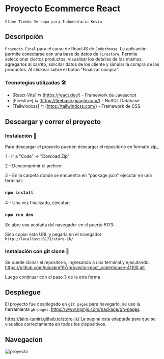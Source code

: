 # Proyecto Ecommerce React

`Clone Tienda De ropa para Indumentaria Kevin`

## Descripción

`Proyecto Final` para el curso de ReactJS de `Coderhouse`.
La aplicación permite conectarse con una base de datos de `Firestore`.
Permite seleccionar ciertos productos, visualizar los detalles de los mismos, agregarlos al carrito, solicitar datos de los cliente y simular la compra de los productos. Al clickear sobre el botón "Finalizar compra".

### Tecnologias utilizadas 🛠️

- [React-Vite] ⮀ (https://react.dev/) - Framework de Javascript
- [Firestore] ⮀ (https://firebase.google.com/) - NoSQL Database
- [Tailwindcss] ⮀ (https://tailwindcss.com/) - Framework de CSS


## Descargar y correr el proyecto

### Instalación 🔧

Para descargar el proyecto pueden descargar el repositorio en formato zip_

1 - Ir a "Code" -> "Dowload Zip"

2 - Descomprimir el archivo

3 - En la carpeta donde se encuentra en "package.json" ejecutar en una terminal:

### `npm install`

4 - Una vez finalizado, ejecutar:

### `npm run dev`

Se abre una pestaña del navegador en el puerto 5173:

Sino copiar esta URL y pegarla en el navegador: `http://localhost:5173/store-ik/`

### Instalación con git clone 🔧

Se puede clonar el repositorio, ingresando a una terminal y ejecutando: https://github.com/luicabref97/proyecto-react_coderhouse-41100.git

Luego continuar con el paso 3 de la otra forma

## Despliegue

El proyecto fue desplegado en `git pages` para navegarlo, se uso la herramienta `gh-pages`.
https://www.npmjs.com/package/gh-pages.

https://jairo-tumiri.github.io/store-ik/ La pagina esta adaptada para que se visualice correctamente en todos los dispositivos.

## Navegacion



![proyecto](https://raw.githubusercontent.com/Jairo-Tumiri/store-ik/main/src/asset/video/gif.gif)

